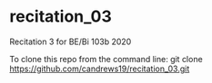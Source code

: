 # recitation_03
Recitation 3 for BE/Bi 103b 2020  

To clone this repo from the command line:
git clone https://github.com/candrews19/recitation_03.git

